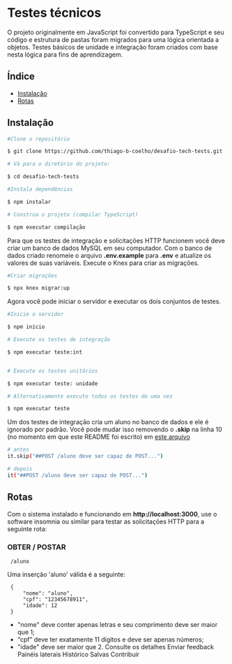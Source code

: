 # Testes técnicos

O projeto originalmente em JavaScript foi convertido para TypeScript e seu código e estrutura de pastas foram migrados para uma lógica orientada a objetos. Testes básicos de unidade e integração foram criados com base nesta lógica para fins de aprendizagem.


## Índice

- [Instalação](#instalação)
- [Rotas](#rotas)

## Instalação

```bash
#Clone o repositório

$ git clone https://github.com/thiago-b-coelho/desafio-tech-tests.git

# Vá para o diretório do projeto:

$ cd desafio-tech-tests

#Instala dependências

$ npm instalar

# Construa o projeto (compilar TypeScript)

$ npm executar compilação
```

Para que os testes de integração e solicitações HTTP funcionem você deve criar um banco de dados MySQL em seu computador.
Com o banco de dados criado renomeie o arquivo __.env.example__ para __.env__ e atualize os valores de suas variáveis. Execute o Knex para criar as migrações.

```bash
#Criar migrações

$ npx knex migrar:up
```

Agora você pode iniciar o servidor e executar os dois conjuntos de testes.

```bash
#Inicie o servidor

$ npm início

# Execute os testes de integração

$ npm executar teste:int


# Execute os testes unitários

$ npm executar teste: unidade

# Alternativamente execute todos os testes de uma vez

$ npm executar teste
```

Um dos testes de integração cria um aluno no banco de dados e ele é ignorado por padrão. Você pode mudar isso removendo o __.skip__ na linha 10 (no momento em que este README foi escrito) em [este arquivo](./src/module/aluno/__tests__/aluno.int.spec.ts)

```bash
# antes
it.skip("##POST /aluno deve ser capaz de POST...")

# depois
it("##POST /aluno deve ser capaz de POST...")
```

## Rotas

Com o sistema instalado e funcionando em __http://localhost:3000__, use o software insomnia ou similar para testar as solicitações HTTP para a seguinte rota:

### OBTER / POSTAR
     /aluno

Uma inserção 'aluno' válida é a seguinte:

     {
         "nome": "aluno",
         "cpf": "12345678911",
         "idade": 12
     }

* "nome" deve conter apenas letras e seu comprimento deve ser maior que 1;
* “cpf” deve ter exatamente 11 dígitos e deve ser apenas números;
* "idade" deve ser maior que 2.
​Consulte os detalhes
Enviar feedback
Painéis laterais
Histórico
Salvas
Contribuir